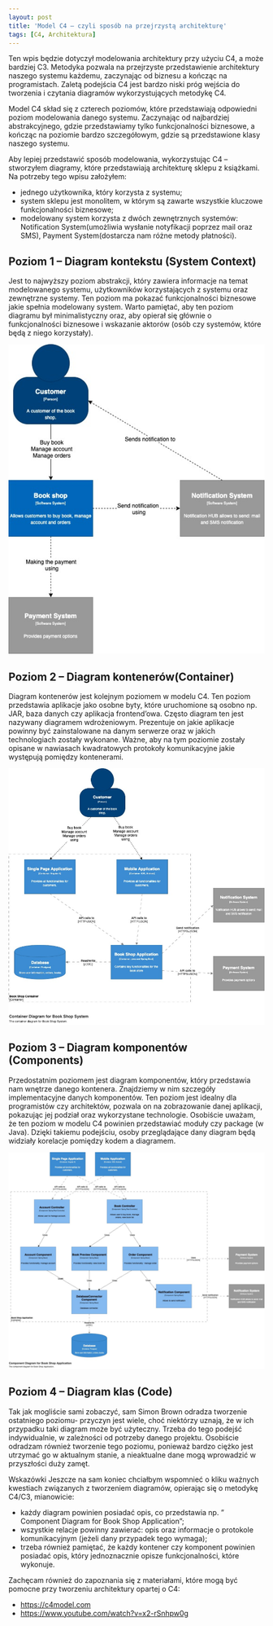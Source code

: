 ```yaml
---
layout: post
title: 'Model C4 – czyli sposób na przejrzystą architekturę'
tags: [C4, Architektura]
---
```

Ten wpis będzie dotyczył modelowania architektury przy użyciu C4, a może bardziej C3. Metodyka pozwala na przejrzyste przedstawienie architektury naszego systemu każdemu, zaczynając od biznesu a kończąc na programistach. Zaletą podejścia C4 jest bardzo niski próg wejścia do tworzenia i czytania diagramów wykorzystujących metodykę C4.



Model C4 skład się z czterech poziomów, które przedstawiają odpowiedni poziom modelowania danego systemu. Zaczynając od najbardziej abstrakcyjnego, gdzie przedstawiamy tylko funkcjonalności biznesowe, a kończąc na poziomie bardzo szczegółowym, gdzie są przedstawione klasy naszego systemu.

Aby lepiej przedstawić sposób modelowania, wykorzystując C4 – stworzyłem diagramy, które przedstawiają architekturę sklepu z książkami. Na potrzeby tego wpisu założyłem:

* jednego użytkownika, który korzysta z systemu;
* system sklepu jest monolitem, w którym są zawarte wszystkie kluczowe funkcjonalności biznesowe;
* modelowany system korzysta z dwóch zewnętrznych systemów: Notification System(umożliwia wysłanie notyfikacji poprzez mail oraz SMS), Payment System(dostarcza nam różne metody płatności).

## Poziom 1 – Diagram kontekstu (System Context)

Jest to najwyższy poziom abstrakcji, który zawiera informacje na temat modelowanego systemu, użytkowników korzystających z systemu oraz zewnętrzne systemy. Ten poziom ma pokazać funkcjonalności biznesowe jakie spełnia modelowany system. Warto pamiętać, aby ten poziom diagramu był minimalistyczny oraz, aby opierał się głównie o funkcjonalności biznesowe i wskazanie aktorów (osób czy systemów, które będą z niego korzystały).

![](../assets/images/posts/2021/model_c4_context.jpg)

## Poziom 2 – Diagram kontenerów(Container)
Diagram kontenerów jest kolejnym poziomem w modelu C4. Ten poziom przedstawia aplikacje jako osobne byty, które uruchomione są osobno np. JAR, baza danych czy aplikacja frontend’owa. Często diagram ten jest nazywany diagramem wdrożeniowym. Prezentuje on jakie aplikacje powinny być zainstalowane na danym serwerze oraz w jakich technologiach zostały wykonane. Ważne, aby na tym poziomie zostały opisane w nawiasach kwadratowych protokoły komunikacyjne jakie występują pomiędzy kontenerami.

![](../assets/images/posts/2021/model_c4_container.jpg)


## Poziom 3 – Diagram komponentów (Components)
Przedostatnim poziomem jest diagram komponentów, który przedstawia nam wnętrze danego kontenera. Znajdziemy w nim szczegóły implementacyjne danych komponentów. Ten poziom jest idealny dla programistów czy architektów, pozwala on na zobrazowanie danej aplikacji, pokazując jej podział oraz wykorzystane technologie. Osobiście uważam, że ten poziom w modelu C4 powinien przedstawiać moduły czy package (w Java). Dzięki takiemu podejściu, osoby przeglądające dany diagram będą widziały korelacje pomiędzy kodem a diagramem.

![](../assets/images/posts/2021/model_c4_component.jpg)


## Poziom 4 – Diagram klas (Code)

Tak jak mogliście sami zobaczyć, sam Simon Brown odradza tworzenie ostatniego poziomu- przyczyn jest wiele, choć niektórzy uznają, że w ich przypadku taki diagram może być użyteczny. Trzeba do tego podejść indywidualnie, w zależności od potrzeby danego projektu. Osobiście odradzam również tworzenie tego poziomu, ponieważ bardzo ciężko jest utrzymać go w aktualnym stanie, a nieaktualne dane mogą wprowadzić w przyszłości duży zamęt.

Wskazówki
Jeszcze na sam koniec chciałbym wspomnieć o kliku ważnych kwestiach związanych z tworzeniem diagramów, opierając się o metodykę C4/C3, mianowicie:

* każdy diagram powinien posiadać opis, co przedstawia np. ” Component Diagram for Book Shop Application”;
* wszystkie relacje powinny zawierać: opis oraz informacje o protokole komunikacyjnym (jeżeli dany przypadek tego wymaga);
* trzeba również pamiętać, że każdy kontener czy komponent powinien posiadać opis, który jednoznacznie opisze funkcjonalności, które wykonuje.

Zachęcam również do zapoznania się z materiałami, które mogą być pomocne przy tworzeniu architektury opartej o C4:

* https://c4model.com
* https://www.youtube.com/watch?v=x2-rSnhpw0g